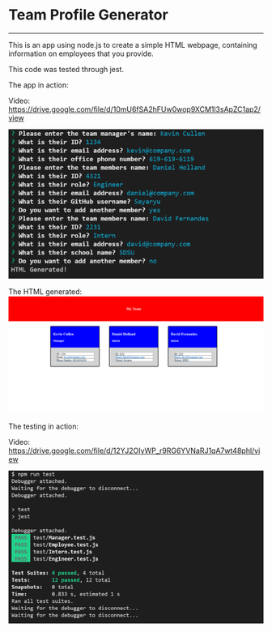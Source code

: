# Team Profile Generator
______________________________________________

This is an app using node.js to create a simple HTML webpage, containing information on employees that you provide.

This code was tested through jest.

The app in action:

Video: https://drive.google.com/file/d/10mU6fSA2hFUw0wop9XCM1l3sApZC1ap2/view

![node app](./pics/node.PNG)

The HTML generated:
![html](./pics/html.PNG)

The testing in action:

Video: https://drive.google.com/file/d/12YJ2OIyWP_r9RG6YVNaRJ1qA7wt48phl/view

![jest test](./pics/Jest.PNG)